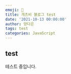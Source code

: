 ```yaml
---
emoji: 🥹
title: 개츠비 블로그 test
date: '2021-10-13 00:00:00'
author: 양다은
tags: test
categories: JavaScript
---
```


## test

테스트 중입니다.